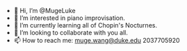 - 👋 Hi, I’m @MugeLuke
- 👀 I’m interested in piano improvisation.
- 🌱 I’m currently learning all of Chopin's Nocturnes. 
- 💞️ I’m looking to collaborate with you all. 
- 📫 How to reach me: muge.wang@duke.edu 2037705920

<!---
MugeLuke/MugeLuke is a ✨ special ✨ repository because its `README.md` (this file) appears on your GitHub profile.
You can click the Preview link to take a look at your changes.
--->
